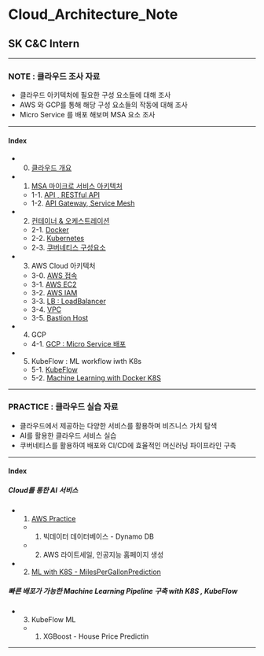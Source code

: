# Cloud_Architecture_Note
## SK C&C Intern  
---
### NOTE : 클라우드 조사 자료   
- 클라우드 아키텍처에 필요한 구성 요소들에 대해 조사
- AWS 와 GCP를 통해 해당 구성 요소들의 작동에 대해 조사
- Micro Service 를 배포 해보며 MSA 요소 조사
---
#### Index
  - 0. [클라우드 개요](https://github.com/DamianoPark/Cloud_Architecture_BootCamp/blob/master/note/0.%20What%20is%20Cloud.md)  
  - 1. [MSA 마이크로 서비스 아키텍처](https://github.com/DamianoPark/Cloud_Architecture_Note/blob/master/note/1-0.%20MSA%20(Micro%20Service%20Architecture).md) 
    - 1-1. [API , RESTful API](https://github.com/DamianoPark/Cloud_Architecture_Note/blob/master/note/1-1.%20RESTful%20API.md)   
    - 1-2. [API Gateway, Service Mesh](https://github.com/DamianoPark/Cloud_Architecture_Note/blob/master/note/1-2.%20API%20Gateway%20%26%20Service%20Mesh.md)  
  - 2. [컨테이너 & 오케스트레이션](https://github.com/DamianoPark/Cloud_Architecture_Note/blob/master/note/2-0.%20Container%20%26%20Ochestration.md)  
    - 2-1. [Docker](https://github.com/DamianoPark/Cloud_Architecture_Note/blob/master/note/2-1.%20Docker.md)
    - 2-2. [Kubernetes](https://github.com/DamianoPark/Cloud_Architecture_Note/blob/master/note/2-2.%20Kubernetes.md)
    - 2-3. [쿠버네티스 구성요소](https://github.com/DamianoPark/Cloud_Architecture_Note/blob/master/note/2-3.%20Kubernetes%20Components.md)  
  - 3. AWS Cloud 아키텍처
    - 3-0. [AWS 접속](https://github.com/DamianoPark/Cloud_Architecture_Note/blob/master/note/3-0.%20AWS%20%EC%9D%B8%EC%8A%A4%ED%84%B4%EC%8A%A4%20%EC%A0%91%EC%86%8D.md)
    - 3-1. [AWS EC2](https://github.com/DamianoPark/Cloud_Architecture_Note/blob/master/note/3-1.%20AWS%20EC2.md)
    - 3-2. [AWS IAM](https://github.com/DamianoPark/Cloud_Architecture_Note/blob/master/note/3-2.%20AWS%20IAM.md)
    - 3-3. [LB : LoadBalancer](https://github.com/DamianoPark/Cloud_Architecture_Note/blob/master/note/3-3.%20LoadBanlancer.md)
    - 3-4. [VPC](https://github.com/DamianoPark/Cloud_Architecture_Note/blob/master/note/3-4.%20VPC.md)
    - 3-5. [Bastion Host](https://github.com/DamianoPark/Cloud_Architecture_Note/blob/master/note/3-5.%20Bastion%20Host.md)
  - 4. GCP  
    - 4-1. [GCP : Micro Service 배포](https://github.com/DamianoPark/Cloud_Architecture_Note/blob/master/note/4-1.%20GCP-Google%20Cloud%20Platform.md)
  - 5. KubeFlow : ML workflow iwth K8s 
    - 5-1. [KubeFlow](https://github.com/DamianoPark/Cloud_Architecture_Note/blob/master/note/5-1.%20KubeFlow.md)
    - 5-2. [Machine Learning with Docker K8S](https://github.com/DamianoPark/Cloud_Architecture_Note/blob/master/note/5-2.%20Machine%20Learning%20with%20Docker%20K8S.md)
  
  

---
### PRACTICE : 클라우드 실습 자료  
- 클라우드에서 제공하는 다양한 서비스를 활용하며 비즈니스 가치 탐색
- AI를 활용한 클라우드 서비스 실습
- 쿠버네티스를 활용하여 배포와 CI/CD에 효율적인 머신러닝 파이프라인 구축
---
#### Index  
##### Cloud를 통한 AI 서비스 
  - 1. [AWS Practice](https://github.com/DamianoPark/Cloud_Architecture_Note/tree/master/practice)
    - 1. 빅데이터 데이터베이스 - Dynamo DB 
    - 2. AWS 라이트세일, 인공지능 홈페이지 생성
  - 2. [ML with K8S - MilesPerGallonPrediction](https://github.com/DamianoPark/Cloud_Architecture_Note/tree/master/practice)
##### 빠른 배포가 가능한 Machine Learning Pipeline 구축 with K8S , KubeFlow
  - 3. KubeFlow ML  
    - 1. XGBoost - House Price Predictin   
---

    
